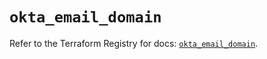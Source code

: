 # `okta_email_domain`

Refer to the Terraform Registry for docs: [`okta_email_domain`](https://registry.terraform.io/providers/okta/okta/4.18.0/docs/resources/email_domain).
